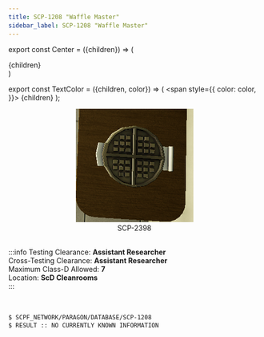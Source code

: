 ```yaml
---
title: SCP-1208 "Waffle Master"
sidebar_label: SCP-1208 "Waffle Master"
---
```


export const Center = ({children}) => (
   <div
      style={{
         "textAlign": "center"
      }}>
      {children}
   </div>
)

export const TextColor = ({children, color}) => (
<span
style={{
      color: color,
    }}>
{children}
</span>
);

<Center><img src="../../images/SCP-1208.png"/></Center>
<Center>SCP-2398</Center>

<br />

:::info
Testing Clearance: <TextColor color="#735cff">**Assistant Researcher**</TextColor> <br />
Cross-Testing Clearance: <TextColor color="#735cff">**Assistant Researcher**</TextColor> <br />
Maximum Class-D Allowed: <TextColor color="#FF6A00">**7**</TextColor> <br />
Location: <TextColor color="#3161c1">**ScD Cleanrooms**</TextColor> <br />
:::

<br/>

```
$ SCPF_NETWORK/PARAGON/DATABASE/SCP-1208
$ RESULT :: NO CURRENTLY KNOWN INFORMATION
```

